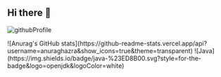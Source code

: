 ## Hi there 👋

<!--
**jueon-kim/jueon-kim** is a ✨ _special_ ✨ repository because its `README.md` (this file) appears on your GitHub profile.

Here are some ideas to get you started:

- 🔭 I’m currently working on ...
- 🌱 I’m currently learning ...
- 👯 I’m looking to collaborate on ...
- 🤔 I’m looking for help with ...
- 💬 Ask me about ...
- 📫 How to reach me: ...
- 😄 Pronouns: ...
- ⚡ Fun fact: ...
-->
![githubProfile](https://github.com/user-attachments/assets/9a7d45f7-c576-4c7b-9ad8-829159e33c79)

<div>  
  ![Anurag's GitHub stats](https://github-readme-stats.vercel.app/api?username=anuraghazra&show_icons=true&theme=transparent)
  ![Java](https://img.shields.io/badge/java-%23ED8B00.svg?style=for-the-badge&logo=openjdk&logoColor=white)
</div>

